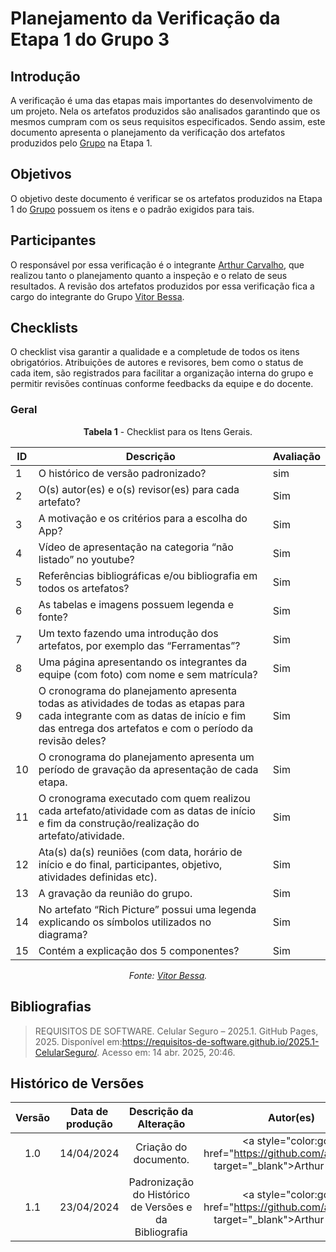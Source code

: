 # Planejamento da Verificação da Etapa 1 do Grupo 3

## Introdução

A verificação é uma das etapas mais importantes do desenvolvimento de um projeto. Nela os artefatos produzidos são analisados garantindo que os mesmos cumpram com os seus requisitos especificados. Sendo assim, este documento apresenta o planejamento da verificação dos artefatos produzidos pelo [Grupo](https://requisitos-de-software.github.io/2025.1-CelularSeguro/) na Etapa 1.

## Objetivos

O objetivo deste documento é verificar se os artefatos produzidos na Etapa 1 do [Grupo](https://requisitos-de-software.github.io/2025.1-CelularSeguro/) possuem os itens e o padrão exigidos para tais.


## Participantes

O responsável por essa verificação é o integrante [Arthur Carvalho](https://github.com/arthurlleite), que realizou tanto o planejamento quanto a inspeção e o relato de seus resultados. A revisão dos artefatos produzidos por essa verificação fica a cargo do integrante do Grupo [Vitor Bessa](https://github.com/Bessazs).

## Checklists

 O checklist visa garantir a qualidade e a completude de todos os itens obrigatórios. Atribuições de autores e revisores, bem como o status de cada item, são registrados para facilitar a organização interna do grupo e permitir revisões contínuas conforme feedbacks da equipe e do docente.

### Geral

<center>

**Tabela 1** - Checklist para os Itens Gerais.

| ID  | Descrição                                                                                              | Avaliação |
| --- | ------------------------------------------------------------------------------------------------------ | --------- | 
| 1   | O histórico de versão padronizado?                                                                     |     sim   |
| 2   | O(s) autor(es) e o(s) revisor(es) para cada artefato?                                                  |     Sim   |
| 3   | A motivação e os critérios para a escolha do App?                                                      |     Sim   |
| 4   | Vídeo de apresentação na categoria “não listado” no youtube?                                           |     Sim   |
| 5   | Referências bibliográficas e/ou bibliografia em todos os artefatos?                                    |     Sim   |
| 6 | As tabelas e imagens possuem legenda e fonte?                                                            |     Sim   |
| 7 | Um texto fazendo uma introdução dos artefatos, por exemplo das “Ferramentas”?                            |     Sim   |
| 8 | Uma página apresentando os integrantes da equipe (com foto) com nome e sem matrícula?                    |     Sim   |
| 9 | O cronograma do planejamento apresenta todas as atividades de todas as etapas para cada integrante com as datas de início e fim das entrega dos artefatos e com o período da revisão deles?                                                                                |     Sim   |
| 10 | O cronograma do planejamento apresenta um período de gravação da apresentação de cada etapa.            |     Sim   |
| 11 | O cronograma executado com quem realizou cada artefato/atividade com as datas de início e fim da construção/realização do artefato/atividade.  |     Sim   |
| 12 | Ata(s) da(s) reuniões (com data, horário de início e do final, participantes, objetivo, atividades definidas etc).  |     Sim   |
| 13 | A gravação da reunião do grupo.                                                                         |     Sim   |
| 14 |  No artefato “Rich Picture” possui uma legenda explicando os símbolos utilizados no diagrama?           |     Sim   |
| 15 | Contém a explicação dos 5 componentes?                                                                  |     Sim   |


_Fonte: [Vitor Bessa](https://github.com/Bessazs)._

</center>


## Bibliografias

> REQUISITOS DE SOFTWARE. Celular Seguro – 2025.1. GitHub Pages, 2025. Disponível em:https://requisitos-de-software.github.io/2025.1-CelularSeguro/. Acesso em: 14 abr. 2025, 20:46.

## Histórico de Versões

| Versão | Data de produção   | Descrição da Alteração                               | Autor(es)             | Revisor(es)      |Data de Revisão |
| :----: | :----------------: | :--------------------------------------------------: | :-------------------: | :-------------:  |  :-----------: |
| 1.0  | 14/04/2024 | Criação do documento.  | <a style="color:gold; href="https://github.com/arthurlleite" target="_blank">Arthur Carvalho</a> | <a style="color:gold; href="https://github.com/Bessazs" target="_blank">Vitor Pereira</a> | 23/04/2025|
| 1.1  | 23/04/2024 | Padronização do Histórico de Versões e da Bibliografia  | <a style="color:gold; href="https://github.com/arthurlleite" target="_blank">Arthur Carvalho</a> | <a style="color:gold; href="https://github.com/Bessazs" target="_blank">Vitor Pereira</a> | 23/04/2025|
